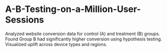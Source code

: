 # A-B-Testing-on-a-Million-User-Sessions
Analyzed website conversion data for control (A) and treatment (B) groups. Found Group B had significantly higher conversion using hypothesis testing. Visualized uplift across device types and regions.
